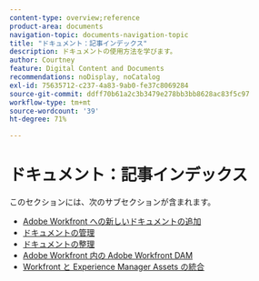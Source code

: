 ```yaml
---
content-type: overview;reference
product-area: documents
navigation-topic: documents-navigation-topic
title: "ドキュメント：記事インデックス"
description: ドキュメントの使用方法を学びます。
author: Courtney
feature: Digital Content and Documents
recommendations: noDisplay, noCatalog
exl-id: 75635712-c237-4a83-9ab0-fe37c8069284
source-git-commit: ddff70b61a2c3b3479e278bb3bb8628ac83f5c97
workflow-type: tm+mt
source-wordcount: '39'
ht-degree: 71%

---
```


# ドキュメント：記事インデックス

<!-- Audited: 1/2024 -->

このセクションには、次のサブセクションが含まれます。

* [Adobe Workfront への新しいドキュメントの追加](../documents/adding-documents-to-workfront/add-new-documents-to-workfront.md)
* [ドキュメントの管理](../documents/managing-documents/manage-documents.md)
* [ドキュメントの整理](../documents/organizing-documents/organize-documents.md)
* [Adobe Workfront 内の Adobe Workfront DAM](../documents/workfront-dam-within-workfront/workfront-dam-in-workfrontt.md)
* [Workfront と Experience Manager Assets の統合](../documents/workfront-and-experience-manager-integrations/wf-experience-manager-integrations.md)

